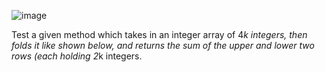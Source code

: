 ![image](https://github.com/svetlanasieber/Software-Engineering--Path-SoftUni/assets/135451084/aa338bb4-b24a-49dc-91de-0281ff964aa2)

Test a given method which takes in an integer array of 4*k integers, then folds it like shown below, and returns the sum of the upper and lower two rows (each holding 2*k integers.
